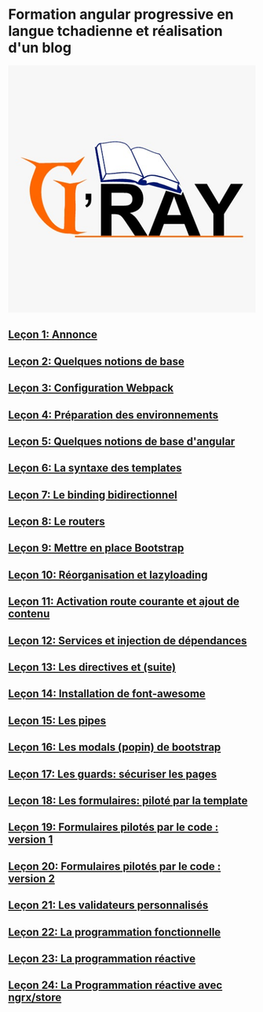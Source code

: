 # Formation angular progressive en langue tchadienne et réalisation d'un blog

![](images/gray.jpeg)

## [Leçon 1: Annonce](docs/lecon1.md)

## [Leçon 2: Quelques notions de base](docs/lecon2.md)

## [Leçon 3: Configuration Webpack](docs/lecon3.md)

## [Leçon 4: Préparation des environnements](docs/lecon4.md)

## [Leçon 5: Quelques notions de base d'angular](docs/lecon5.md)

## [Leçon 6: La syntaxe des templates](docs/lecon6.md)

## [Leçon 7: Le binding bidirectionnel](docs/lecon7.md)

## [Leçon 8: Le routers](docs/lecon8.md)

## [Leçon 9: Mettre en place Bootstrap](docs/lecon9.md)

## [Leçon 10: Réorganisation et lazyloading](docs/lecon10.md)

## [Leçon 11: Activation route courante et ajout de contenu](docs/lecon11.md)

## [Leçon 12: Services et injection de dépendances](docs/lecon12.md)

## [Leçon 13: Les directives et (suite)](docs/lecon13.md)

## [Leçon 14: Installation de font-awesome ](docs/lecon14.md)

## [Leçon 15: Les pipes ](docs/lecon15.md)

## [Leçon 16: Les modals (popin) de bootstrap ](docs/lecon16.md)

## [Leçon 17: Les guards: sécuriser les pages ](docs/lecon17.md)

## [Leçon 18: Les formulaires: piloté par la template ](docs/lecon18.md)

## [Leçon 19: Formulaires pilotés par le code : version 1](docs/lecon19.md)

## [Leçon 20: Formulaires pilotés par le code : version 2](docs/lecon20.md)

## [Leçon 21: Les validateurs personnalisés](docs/lecon21.md)

## [Leçon 22: La programmation fonctionnelle](docs/lecon22.md)

## [Leçon 23: La programmation réactive](docs/lecon23.md)

## [Leçon 24: La Programmation réactive avec ngrx/store](docs/lecon24.md)
